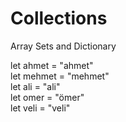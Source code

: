 # Collections
Array Sets and Dictionary 



let ahmet = "ahmet"
<br />
let mehmet = "mehmet"
<br />
let ali = "ali"
<br />
let omer = "ömer"
<br />
let veli = "veli"
<br />
